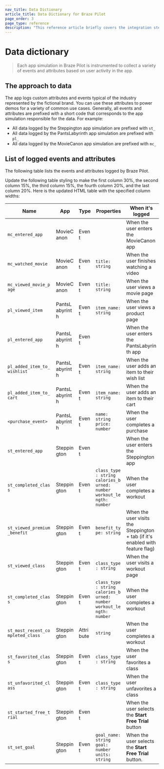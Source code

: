 ```yaml
---
nav_title: Data Dictionary
article_title: Data Dictionary for Braze Pilot
page_order: 3
page_type: reference
description: "This reference article briefly covers the integration steps required from your engineers or developers."
---
```


# Data dictionary

> Each app simulation in Braze Pilot is instrumented to collect a variety of events and attributes based on user activity in the app. 

## The approach to data

The app logs custom attributes and events typical of the industry represented by the fictional brand. You can use these attributes to power demos for a variety of common use cases. 
Generally, all events and attributes are prefixed with a short code that corresponds to the app simulation responsible for the data. For example:

- All data logged by the Steppington app simulation are prefixed with `st_`
- All data logged by the PantsLabyrinth app simulation are prefixed with `pl_`
- All data logged by the MovieCanon app simulation are prefixed with `mc_`

## List of logged events and attributes

The following table lists the events and attributes logged by Braze Pilot.

Update the following table styling to make the first column 30%, the second column 15%, the third column 15%, the fourth column 20%, and the last column 20%.
Here is the updated HTML table with the specified column widths:

<style>
table td {
    word-break: break-word;
}
th:nth-child(1), td:nth-child(1) {
    width: 32%;
}
th:nth-child(2), td:nth-child(2) {
    width: 15%;
}
th:nth-child(3), td:nth-child(3) {
    width: 10%;
}
th:nth-child(4), td:nth-child(4) {
    width: 20%;
}
th:nth-child(5), td:nth-child(5) {
    width: 28%;
}
</style>

<table>
    <thead>
        <tr>
            <th>Name</th>
            <th>App</th>
            <th>Type</th>
            <th>Properties</th>
            <th>When it's logged</th>
        </tr>
    </thead>
    <tbody>
        <tr>
            <td><code>mc_entered_app</code></td>
            <td>MovieCanon</td>
            <td>Event</td>
            <td></td>
            <td>When the user enters the MovieCanon app</td>
        </tr>
        <tr>
            <td><code>mc_watched_movie</code></td>
            <td>MovieCanon</td>
            <td>Event</td>
            <td><code>title: string</code></td>
            <td>When the user finishes watching a video</td>
        </tr>
        <tr>
            <td><code>mc_viewed_movie_page</code></td>
            <td>MovieCanon</td>
            <td>Event</td>
            <td><code>title: string</code></td>
            <td>When the user views a movie page</td>
        </tr>
        <tr>
            <td><code>pl_viewed_item</code></td>
            <td>PantsLabyrinth</td>
            <td>Event</td>
            <td><code>item_name: string</code></td>
            <td>When the user views a product page</td>
        </tr>
        <tr>
            <td><code>pl_entered_app</code></td>
            <td>PantsLabyrinth</td>
            <td>Event</td>
            <td></td>
            <td>When the user enters the PantsLabyrinth app</td>
        </tr>
        <tr>
            <td><code>pl_added_item_to_wishlist</code></td>
            <td>PantsLabyrinth</td>
            <td>Event</td>
            <td><code>item_name: string</code></td>
            <td>When the user adds an item to their wish list</td>
        </tr>
        <tr>
            <td><code>pl_added_item_to_cart</code></td>
            <td>PantsLabyrinth</td>
            <td>Event</td>
            <td><code>item_name: string</code></td>
            <td>When the user adds an item to their cart</td>
        </tr>
        <tr>
            <td><code>&lt;purchase_event&gt;</code></td>
            <td>PantsLabyrinth</td>
            <td>Event</td>
            <td><code>name: string</code><br><code>price: number</code></td>
            <td>When the user completes a purchase</td>
        </tr>
        <tr>
            <td><code>st_entered_app</code></td>
            <td>Steppington</td>
            <td>Event</td>
            <td></td>
            <td>When the user enters the Steppington app</td>
        </tr>
        <tr>
            <td><code>st_completed_class</code></td>
            <td>Steppington</td>
            <td>Event</td>
            <td><code>class_type: string</code><br><code>calories_burned: number</code><br><code>workout_length: number</code></td>
            <td>When the user completes a workout</td>
        </tr>
        <tr>
            <td><code>st_viewed_premium_benefit</code></td>
            <td>Steppington</td>
            <td>Event</td>
            <td><code>benefit_type: string</code></td>
            <td>When the user visits the Steppington+ tab (if it's enabled with feature flag)</td>
        </tr>
        <tr>
            <td><code>st_viewed_class</code></td>
            <td>Steppington</td>
            <td>Event</td>
            <td><code>class_type: string</code></td>
            <td>When the user visits a workout page</td>
        </tr>
        <tr>
            <td><code>st_completed_class</code></td>
            <td>Steppington</td>
            <td>Event</td>
            <td><code>class_type: string</code><br><code>calories_burned: number</code><br><code>workout_length: number</code></td>
            <td>When the user completes a workout</td>
        </tr>
        <tr>
            <td><code>st_most_recent_completed_class</code></td>
            <td>Steppington</td>
            <td>Attribute</td>
            <td><code>string</code></td>
            <td>When the user completes a workout</td>
        </tr>
        <tr>
            <td><code>st_favorited_class</code></td>
            <td>Steppington</td>
            <td>Event</td>
            <td><code>class_type: string</code></td>
            <td>When the user favorites a class</td>
        </tr>
        <tr>
            <td><code>st_unfavorited_class</code></td>
            <td>Steppington</td>
            <td>Event</td>
            <td><code>class_type: string</code></td>
            <td>When the user unfavorites a class</td>
        </tr>
        <tr>
            <td><code>st_started_free_trial</code></td>
            <td>Steppington</td>
            <td>Event</td>
            <td></td>
            <td>When the user selects the <strong>Start Free Trial</strong> button</td>
        </tr>
        <tr>
            <td><code>st_set_goal</code></td>
            <td>Steppington</td>
            <td>Event</td>
            <td><code>goal_name: string</code><br><code>goal: number</code><br><code>units: string</code></td>
            <td>When the user selects the <strong>Start Free Trial</strong> button.</td>
        </tr>
    </tbody>
</table>